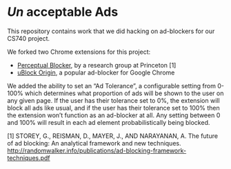 # _Un_ acceptable Ads

This repository contains work that we did hacking on ad-blockers for our CS740 project.

We forked two Chrome extensions for this project:
 - [Perceptual Blocker](https://github.com/citp/ad-blocking), by a research group at Princeton [1]
 - [uBlock Origin](https://github.com/gorhill/uBlock), a popular ad-blocker for Google Chrome

We added the ability to set an “Ad Tolerance”, a configurable setting from 0-100% which determines what proportion of ads will be shown to the user on any given page. If the user has their tolerance set to 0%, the extension will block all ads like usual, and if the user has their tolerance set to 100% then the extension won’t function as an ad-blocker at all. Any setting between 0 and 100% will result in each ad element probabilistically being blocked.

[1] STOREY, G., REISMAN, D., MAYER, J., AND NARAYANAN, A. The future of ad blocking: An analytical framework and new techniques. http://randomwalker.info/publications/ad-blocking-framework-techniques.pdf